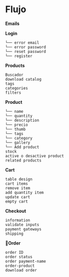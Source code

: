 # Flujo

**Emails**

**Login**
```
└── error email
└── error password
└── reset password
└── register
```

**Products**
```
Buscador
download catalog
tags
categories
filters
```


**Product**
```
└── name
└── quantity
└── description
└── precio
└── thumb
└── tags
└── category
└── gallery
└── Add product
stock
active o desactive product
related products
```

**Cart**
```
table design
cart items
remove item
add quantity item
update cart
empty cart
```

**Checkout**
```
information
validate inputs
payment gateways
shipping
```

🧾**Order**
```
order ID
order status
order payment-name
order-product
download order
```

